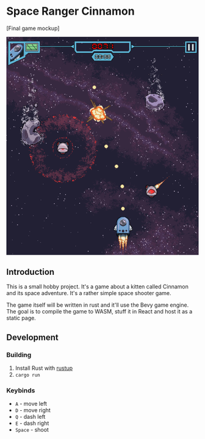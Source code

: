 # Space Ranger Cinnamon

[Final game mockup]

![Mockup](docs/main_game_mockup.png)

## Introduction

This is a small hobby project. It's a game about a kitten called Cinnamon and its space adventure. It's a rather simple space shooter game.

The game itself will be written in rust and it'll use the Bevy game engine. The goal is to compile the game to WASM, stuff it in React and host it as a static page.

## Development

### Building

1. Install Rust with [rustup](https://rustup.rs/)
2. `cargo run`

### Keybinds

- `A` - move left
- `D` - move right
- `Q` - dash left
- `E` - dash right
- `Space` - shoot
